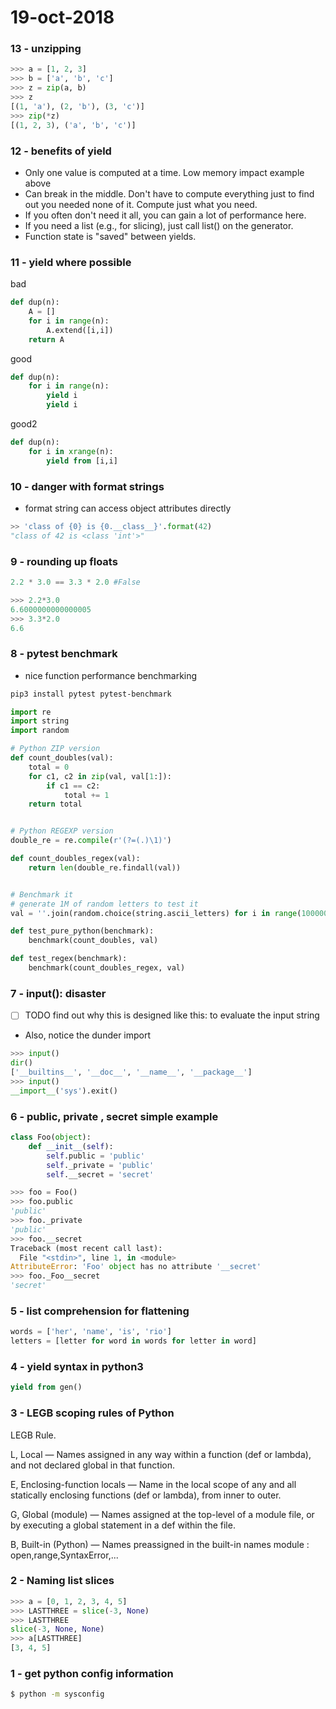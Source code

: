 # 19-oct-2018

### 13 - unzipping

```python
>>> a = [1, 2, 3]
>>> b = ['a', 'b', 'c']
>>> z = zip(a, b)
>>> z
[(1, 'a'), (2, 'b'), (3, 'c')]
>>> zip(*z)
[(1, 2, 3), ('a', 'b', 'c')]
```

### 12 - benefits of yield

- Only one value is computed at a time. Low memory impact example above
- Can break in the middle. Don't have to compute everything just to find out you needed none of it. Compute just what you need. 
- If you often don't need it all, you can gain a lot of performance here.
- If you need a list (e.g., for slicing), just call list() on the generator.
- Function state is "saved" between yields.

### 11 - yield where possible

bad
```python
def dup(n):
    A = []
    for i in range(n):
        A.extend([i,i])
    return A
```

good
```python
def dup(n):
    for i in range(n):
        yield i
        yield i
```

good2
```python
def dup(n):
    for i in xrange(n):
        yield from [i,i]
```



### 10 - danger with format strings

- format string can access object attributes directly

```python
>> 'class of {0} is {0.__class__}'.format(42)
"class of 42 is <class 'int'>"
```

### 9 - rounding up floats

```python
2.2 * 3.0 == 3.3 * 2.0 #False

>>> 2.2*3.0
6.6000000000000005
>>> 3.3*2.0
6.6
```

### 8 - pytest benchmark

- nice function performance benchmarking

```bash
pip3 install pytest pytest-benchmark
```

```python
import re
import string
import random

# Python ZIP version
def count_doubles(val):
    total = 0
    for c1, c2 in zip(val, val[1:]):
        if c1 == c2:
            total += 1
    return total


# Python REGEXP version
double_re = re.compile(r'(?=(.)\1)')

def count_doubles_regex(val):
    return len(double_re.findall(val))


# Benchmark it
# generate 1M of random letters to test it
val = ''.join(random.choice(string.ascii_letters) for i in range(1000000))

def test_pure_python(benchmark):
    benchmark(count_doubles, val)

def test_regex(benchmark):
    benchmark(count_doubles_regex, val)
```

### 7 - input(): disaster

- [ ] TODO find out why this is designed like this: to evaluate the input string
- Also, notice the dunder import

```python
>>> input()
dir()
['__builtins__', '__doc__', '__name__', '__package__']
>>> input()
__import__('sys').exit()
```

### 6 - public, private , secret simple example

```python
class Foo(object):
    def __init__(self):
        self.public = 'public'
        self._private = 'public'
        self.__secret = 'secret'

>>> foo = Foo()
>>> foo.public
'public'
>>> foo._private
'public'
>>> foo.__secret
Traceback (most recent call last):
  File "<stdin>", line 1, in <module>
AttributeError: 'Foo' object has no attribute '__secret'
>>> foo._Foo__secret
'secret'
```

### 5 - list comprehension for flattening

```python
words = ['her', 'name', 'is', 'rio']
letters = [letter for word in words for letter in word]
```    

### 4 - yield syntax in python3

```python
yield from gen()
```

### 3 - LEGB scoping rules of Python

LEGB Rule.

L, Local — Names assigned in any way within a function (def or lambda), and not declared global in that function.

E, Enclosing-function locals — Name in the local scope of any and all statically enclosing functions (def or lambda), from inner to outer.

G, Global (module) — Names assigned at the top-level of a module file, or by executing a global statement in a def within the file.

B, Built-in (Python) — Names preassigned in the built-in names module : open,range,SyntaxError,...


### 2 - Naming list slices

```python
>>> a = [0, 1, 2, 3, 4, 5]
>>> LASTTHREE = slice(-3, None)
>>> LASTTHREE
slice(-3, None, None)
>>> a[LASTTHREE]
[3, 4, 5]
```

### 1 - get python config information

```bash
$ python -m sysconfig
```
